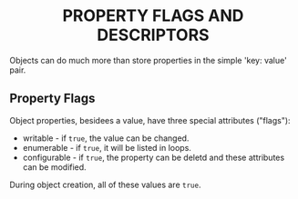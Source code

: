 <h1 align=center>PROPERTY FLAGS AND DESCRIPTORS</h1>

Objects can do much more than store properties in the simple 'key: value' pair. 

## Property Flags
Object properties, besidees a value, have three special attributes ("flags"):
- writable - if ```true```, the value can be changed.
- enumerable - if ```true```, it will be listed in loops.
- configurable - if ```true```, the property can be deletd and these attributes can be modified.

During object creation, all of these values are ```true```. 